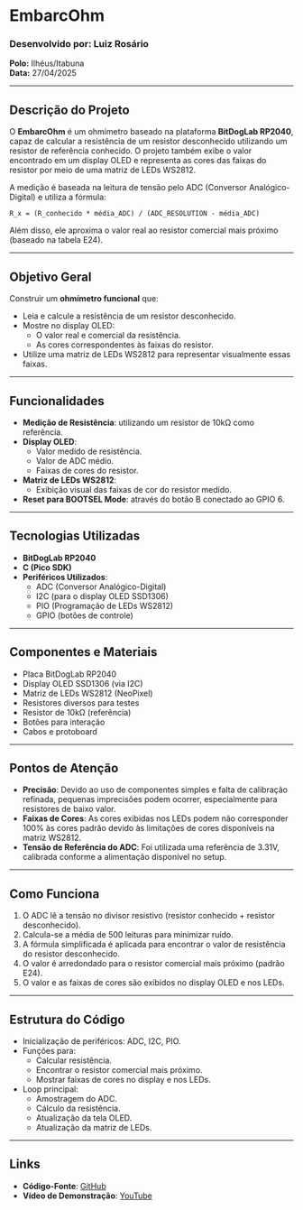 # EmbarcOhm

### Desenvolvido por: Luiz Rosário  
**Polo:** Ilhéus/Itabuna  
**Data:** 27/04/2025

---

## Descrição do Projeto

O **EmbarcOhm** é um ohmímetro baseado na plataforma **BitDogLab RP2040**, capaz de calcular a resistência de um resistor desconhecido utilizando um resistor de referência conhecido. O projeto também exibe o valor encontrado em um display OLED e representa as cores das faixas do resistor por meio de uma matriz de LEDs WS2812.

A medição é baseada na leitura de tensão pelo ADC (Conversor Analógico-Digital) e utiliza a fórmula:

```
R_x = (R_conhecido * média_ADC) / (ADC_RESOLUTION - média_ADC)
```

Além disso, ele aproxima o valor real ao resistor comercial mais próximo (baseado na tabela E24).

---

## Objetivo Geral

Construir um **ohmímetro funcional** que:

- Leia e calcule a resistência de um resistor desconhecido.
- Mostre no display OLED:
  - O valor real e comercial da resistência.
  - As cores correspondentes às faixas do resistor.
- Utilize uma matriz de LEDs WS2812 para representar visualmente essas faixas.

---

## Funcionalidades

- **Medição de Resistência**: utilizando um resistor de 10kΩ como referência.
- **Display OLED**:
  - Valor medido de resistência.
  - Valor de ADC médio.
  - Faixas de cores do resistor.
- **Matriz de LEDs WS2812**:
  - Exibição visual das faixas de cor do resistor medido.
- **Reset para BOOTSEL Mode**: através do botão B conectado ao GPIO 6.

---

## Tecnologias Utilizadas

- **BitDogLab RP2040**
- **C (Pico SDK)**
- **Periféricos Utilizados**:
  - ADC (Conversor Analógico-Digital)
  - I2C (para o display OLED SSD1306)
  - PIO (Programação de LEDs WS2812)
  - GPIO (botões de controle)

---

## Componentes e Materiais

- Placa BitDogLab RP2040
- Display OLED SSD1306 (via I2C)
- Matriz de LEDs WS2812 (NeoPixel)
- Resistores diversos para testes
- Resistor de 10kΩ (referência)
- Botões para interação
- Cabos e protoboard

---

## Pontos de Atenção

- **Precisão**: Devido ao uso de componentes simples e falta de calibração refinada, pequenas imprecisões podem ocorrer, especialmente para resistores de baixo valor.
- **Faixas de Cores**: As cores exibidas nos LEDs podem não corresponder 100% às cores padrão devido às limitações de cores disponíveis na matriz WS2812.
- **Tensão de Referência do ADC**: Foi utilizada uma referência de 3.31V, calibrada conforme a alimentação disponível no setup.

---

## Como Funciona

1. O ADC lê a tensão no divisor resistivo (resistor conhecido + resistor desconhecido).
2. Calcula-se a média de 500 leituras para minimizar ruído.
3. A fórmula simplificada é aplicada para encontrar o valor de resistência do resistor desconhecido.
4. O valor é arredondado para o resistor comercial mais próximo (padrão E24).
5. O valor e as faixas de cores são exibidos no display OLED e nos LEDs.

---

## Estrutura do Código

- Inicialização de periféricos: ADC, I2C, PIO.
- Funções para:
  - Calcular resistência.
  - Encontrar o resistor comercial mais próximo.
  - Mostrar faixas de cores no display e nos LEDs.
- Loop principal:
  - Amostragem do ADC.
  - Cálculo da resistência.
  - Atualização da tela OLED.
  - Atualização da matriz de LEDs.

---

## Links

- **Código-Fonte**: [GitHub](https://github.com/luizzrosario/Ohmimetro) 
- **Vídeo de Demonstração**: [YouTube](https://www.youtube.com/watch?v=RHq0hsYkM5w)
